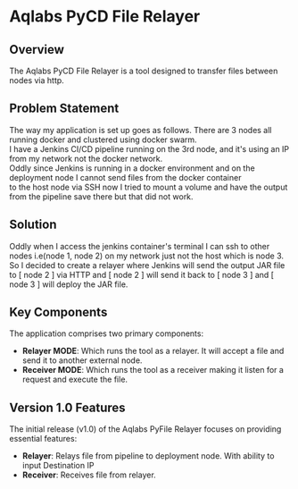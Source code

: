 # Aqlabs PyCD File Relayer

## Overview
The Aqlabs PyCD File Relayer is a tool designed to transfer files between nodes via http.

## Problem Statement
The way my application is set up goes as follows. There are 3 nodes all running docker and clustered using docker swarm. <br>
I have a Jenkins CI/CD pipeline running on the 3rd node, and it's using an IP from my network not the docker network. <br>
Oddly since Jenkins is running in a docker environment and on the deployment node I cannot send files from the docker container <br>
to the host node via SSH now I tried to mount a volume and have the output from the pipeline save there but that did not work.

## Solution

Oddly when I access the jenkins container's terminal I can ssh to other nodes i.e(node 1, node 2) on my network just not the host which is node 3.<br>
So I decided to create a relayer where Jenkins will send the output JAR file to [ node 2 ] via HTTP and [ node 2 ] will send it back to [ node 3 ] 
and [ node 3 ] will deploy the JAR file. 


## Key Components

The application comprises two primary components:
- <b>Relayer MODE</b>: Which runs the tool as a relayer. It will accept a file and send it to another external node.
- <b>Receiver MODE</b>: Which runs the tool as a receiver making it listen for a request and execute the file. 


## Version 1.0 Features

The initial release (v1.0) of the Aqlabs PyFile Relayer focuses on providing essential features:
- **Relayer**: Relays file from pipeline to deployment node. With ability to input Destination IP
- **Receiver**: Receives file from relayer.
